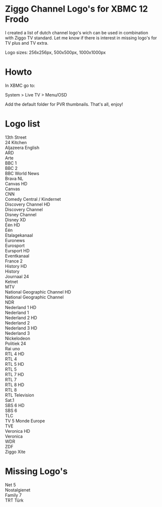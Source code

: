 Ziggo Channel Logo's for XBMC 12 Frodo
======================================

I created a list of dutch channel logo's wich can be used in combination with Ziggo TV standard.
Let me know if there is interest in missing logo's for TV plus and TV extra.

Logo sizes:
256x256px,
500x500px,
1000x1000px


Howto
=====

In XBMC go to:

  System > Live TV > Menu/OSD

Add the default folder for PVR thumbnails.
That's all, enjoy!


Logo list
=========

13th Street<br/>
24 Kitchen<br/>
Aljazeera English<br/>
ARD<br/>
Arte<br/>
BBC 1<br/>
BBC 2<br/>
BBC World News<br/>
Brava NL<br/>
Canvas HD<br/>
Canvas<br/>
CNN<br/>
Comedy Central / Kindernet<br/>
Discovery Channel HD<br/>
Discovery Channel<br/>
Disney Channel<br/>
Disney XD<br/>
Één HD<br/>
Één<br/>
Etalagekanaal<br/>
Euronews<br/>
Eurosport<br/>
Eursport HD<br/>
Eventkanaal<br/>
France 2<br/>
History HD<br/>
History<br/>
Journaal 24<br/>
Ketnet<br/>
MTV<br/>
National Geographic Channel HD<br/>
National Geographic Channel<br/>
NDR<br/>
Nederland 1 HD<br/>
Nederland 1<br/>
Nederland 2 HD<br/>
Nederland 2<br/>
Nederland 3 HD<br/>
Nederland 3<br/>
Nickelodeon<br/>
Politiek 24<br/>
Rai uno<br/>
RTL 4 HD<br/>
RTL 4<br/>
RTL 5 HD<br/>
RTL 5<br/>
RTL 7 HD<br/>
RTL 7<br/>
RTL 8 HD<br/>
RTL 8<br/>
RTL Television<br/>
Sat.1<br/>
SBS 6 HD<br/>
SBS 6<br/>
TLC<br/>
TV 5 Monde Europe<br/>
TVE<br/>
Veronica HD<br/>
Veronica<br/>
WDR<br/>
ZDF<br/>
Ziggo Xite<br/>


Missing Logo's
==============

Net 5<br/>
Nostalgienet<br/>
Family 7<br/>
TRT Türk<br/>
